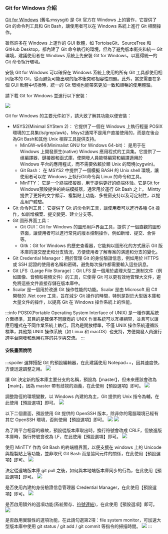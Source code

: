 <style>
.highlight {color:red}
.elegant {color:blue}
</style>

### Git for Windows 介紹
[Git for Windows](https://gitforwindows.org/) (舊名:msysgit) 是 Git 官方在 Windows 上的實作，它提供了 Git 的命令列工具和 Git Bash，讓使用者可以在 Windows 系統上進行 Git 相關操作。

雖然許多在 Windows 上運作的 GUI 軟體，如 TortoiseGit、SourceTree 和 GitHub Desktop，都內建了 Git 命令執行的環境，但為了避免版本衝突和統一 Git 環境，建議使用者在 Windows 系統上先安裝 Git for Windows，以獲得統一的 Git 命令執行環境。

安裝 Git for Windows 可以確保在 Windows 系統上使用的所有 Git 工具都使用相同版本的 Git，從而避免可能出現的版本衝突和相容性問題。此外，當您需要在多個 GUI 軟體中切換時，統一的 Git 環境也能帶來更加一致和順暢的使用體驗。

請下載 Git for Windows 並進行以下安裝：

![](https://hackmd.io/_uploads/Hyp9w2fC2.png)

Git for Windows 的主要元件如下，請大致了解其功能以便安裝：
- MSYS2(Minimal SYStem 2)：
它提供了一個在 Windows 上執行輕量 POSIX 環境的工具集(ls/grep/awk)，Msys2通常不是用户直接使用的，而是在後台為Git Bash和其他 Unix 相容工具提供支持。
    - MinGW-w64(Minimalist GNU for Windows 64-bit)：
    是用于在 Windows 上開發原生(native) Windows 應用程式的工具集。它提供了一组編譯器、鏈接器和函式庫，使開發人員能够編寫和編譯適用於 Windows 平台的應用程式，而不需要依賴於類 Unix 的環境(cygwin)。
    - Git Bash：
    在 MSYS2 中提供了一個模擬 BASH 的 Unix shell 環境，讓使用者可以在 Windows 上執行Git命令與 Linux 的命令和工具。
    - MinTTY：
    它是一个終端模擬器，用于提供更好的终端体验。它是Git for Windows預設提供的終端模擬器，通常用於運行 Git Bash 之上。
Mintty 提供了更好的文字顯示、複製貼上功能、多視窗支持以及可定制性，以提高用户體驗。
- Git 命令列工具：
它提供了 Git 的命令列工具，讓使用者可以進行各種 Git 操作，如新增檔案、提交變更、建立分支等。
- Git 圖形界面工具：
    - Git GUI：Git for Windows 的圖形用戶界面工具，提供了一個直觀的圖形界面，讓使用者可以進行常見的版本控制操作，例如新增、提交、合併等。
    - Gitk：Git for Windows 的歷史查看器，它能夠以圖形化的方式展示 Git 版本庫的提交歷史和分支情況，方便使用者了解專案的演進和分支的變化。
- Git Credential Manager：用於管理 Git 的身份驗證信息，例如用於 HTTPS 或 SSH 認證的使用者名稱和密碼，避免每次操作都需要輸入這些訊息。
- Git LFS（Large File Storage）：Git LFS 是一個用於處理大型二進制文件（例如圖像、音頻和視頻文件）的工具，它使得 Git 可以更有效地管理大文件，避免將這些文件直接存儲在版本庫中。
- Scalar 是一個用於改進 Git 操作性能的功能。Scalar 是由 Microsoft 用 C# 開發的 .Net core 工具，旨在減少 Git 操作的時間，特別是對於大型版本庫和大量文件的操作，以提高 Git 在 Windows 操作系統上的性能。

:::info
POSIX(Portable Operating System Interface of UNIX) 是一種作業系統介面標準，其目的是確保不同廠商的 UNIX 作業系統可以互相相容，並且可以讓應用程式在不同作業系統上執行。因為是開放標準，不僅 UNIX 操作系統遵循該標準，其他類 UNIX 操作系統（如 Linux 和 macOS）也支持，方便開發人員進行跨平台開發和應用程序的共享與交流。
:::

#### 安裝畫面說明
:::spoiler
選擇搭配 Git 的預設編輯器，在此建議使用 Notepad++，因其速度快，方便迅速調整之用。
![](https://hackmd.io/_uploads/Skkh92fRn.png)

讓 Git 決定新的版本庫主要分支的名稱，預設為【master】，但未來應該會改為【main】，因為 master 帶有歧視的涵義，在此使用【預設選項】即可。
![](https://hackmd.io/_uploads/By6Y32fR2.png)

調整路徑的環境變數，以 Windows 內建的為主，Git 提供的 Unix 指令為輔，在此使用【預設選項】即可。
![](https://hackmd.io/_uploads/HycxC3GC2.png)

以下二個畫面，預設使用 Git 提供的 OpenSSH 版本，除非你的電腦環境已經有其它 OpenSSH 環境，否則使用【預設選項】即可。
![](https://hackmd.io/_uploads/Hy1lJafAh.png)
![](https://hackmd.io/_uploads/Byq5k6G02.png)

為了跨平台相容的緣故，預設從版本庫取出時，換行符號會改成 CRLF，但放進版本庫時，換行符號會改為 LF，在此使用【預設選項】即可。
![](https://hackmd.io/_uploads/HkCxlpzAh.png)

使用 MinTTY 作為 Git Bash 的終端機界面，以便支援在 windows 上的 Unicode 與複製貼上等功能，並非取代 Git Bash 而是協同元件的關係，在此使用【預設選項】即可。
![](https://hackmd.io/_uploads/SknUfaGR2.png)

決定從遠端版本庫 git pull 之後，如何與本地端版本庫同步的行為，在此使用【預設選項】即可。
![](https://hackmd.io/_uploads/HkvgHpzR2.png)

是否使用內建的身份驗證信息管理器 Credential Manager，在此使用【預設選項】即可。
![](https://hackmd.io/_uploads/ryhUOTMAh.png)

是否啟用額外的選項功能(系統暫存、[符號連結](https://kinboyw.github.io/2018/08/10/%E8%AE%A9Git%E6%94%AF%E6%8C%81Windows%20Symbolic%20link/))，在此使用【預設選項】即可。
![](https://hackmd.io/_uploads/Sk0et6G02.png)

是否啟用實驗性的選項功能，在此請勾選第2項：file system monitor，可加速大型版本庫中使用 git status / git add / git commit 等指令的掃描時間。
![](https://hackmd.io/_uploads/ry-n1xv03.png)
:::
